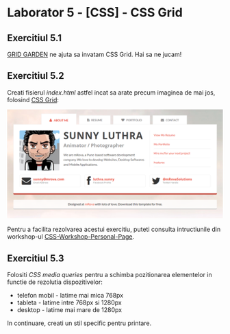 # Laborator 5 - [CSS] - CSS Grid

## Exercitiul 5.1

[GRID GARDEN](http://cssgridgarden.com/) ne ajuta sa invatam CSS Grid. Hai sa ne jucam!

## Exercitiul 5.2

Creati fisierul *index.html* astfel incat sa arate precum imaginea de mai jos, folosind [CSS Grid](https://css-tricks.com/snippets/css/complete-guide-grid/):

![Design website personal - about me](personal-website-about-me.png)

Pentru a facilita rezolvarea acestui exercitiu, puteti consulta intructiunile din workshop-ul [CSS-Workshop-Personal-Page](https://github.com/bmnicolae/CSS-Workshop-Personal-Page/tree/master/doc/exercise-1).

## Exercitiul 5.3

 Folositi *CSS media queries* pentru a schimba pozitionarea elementelor in functie de rezolutia dispozitivelor:
* telefon mobil - latime mai mica 768px
* tableta - latime intre 768px si 1280px
* desktop - latime mai mare de 1280px

In continuare, creati un stil specific pentru printare.
